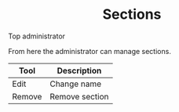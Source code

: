 <center><i class="ui icon building huge"></i>

# Sections
</center>

<i class="ui icon unlock"></i> Top administrator<br>

From here the administrator can manage sections.


Tool | Description
---- | -----------
<i class="ui icon pencil"></i> Edit | Change name
<i class="ui icon trash"></i> Remove | Remove section
